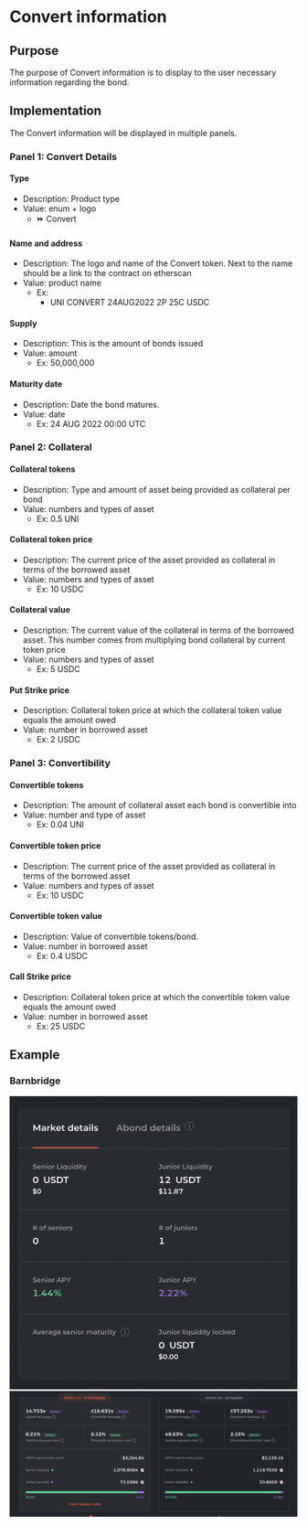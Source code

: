 # Convert information

## Purpose

The purpose of Convert information is to display to the user necessary information regarding the bond.

## Implementation

The Convert information will be displayed in multiple panels.

### Panel 1: Convert Details

#### Type

- Description: Product type
- Value: enum + logo
  - ⏩ Convert

#### Name and address

- Description: The logo and name of the Convert token. Next to the name should be a link to the contract on etherscan
- Value: product name
  - Ex:
    - UNI CONVERT 24AUG2022 2P 25C USDC

#### Supply

- Description: This is the amount of bonds issued
- Value: amount
  - Ex: 50,000,000

#### Maturity date

- Description: Date the bond matures.
- Value: date
  - Ex: 24 AUG 2022 00:00 UTC

### Panel 2: Collateral

#### Collateral tokens

- Description: Type and amount of asset being provided as collateral per bond
- Value: numbers and types of asset
  - Ex: 0.5 UNI

#### Collateral token price

- Description: The current price of the asset provided as collateral in terms of the borrowed asset
- Value: numbers and types of asset
  - Ex: 10 USDC

#### Collateral value

- Description: The current value of the collateral in terms of the borrowed asset. This number comes from multiplying bond collateral by current token price
- Value: numbers and types of asset
  - Ex: 5 USDC

#### Put Strike price

- Description: Collateral token price at which the collateral token value equals the amount owed
- Value: number in borrowed asset
  - Ex: 2 USDC

### Panel 3: Convertibility

#### Convertible tokens

- Description: The amount of collateral asset each bond is convertible into
- Value: number and type of asset
  - Ex: 0.04 UNI

#### Convertible token price

- Description: The current price of the asset provided as collateral in terms of the borrowed asset
- Value: numbers and types of asset
  - Ex: 10 USDC

#### Convertible token value

- Description: Value of convertible tokens/bond.
- Value: number in borrowed asset
  - Ex: 0.4 USDC

#### Call Strike price

- Description: Collateral token price at which the convertible token value equals the amount owed
- Value: number in borrowed asset
  - Ex: 25 USDC

## Example

### Barnbridge

![](../../../../assets/barnbridge/bond_information.png)
![](../../../../assets/barnbridge/bond_information_large.png)
